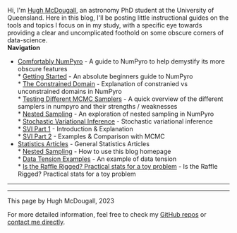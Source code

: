   
  
Hi, I'm [Hugh McDougall](../), an astronomy PhD student at the University of Queensland. Here in this blog, I'll be posting little instructional guides on the tools and topics I focus on in my study, with a specific eye towards providing a clear and uncomplicated foothold on some obscure corners of data-science.  
**Navigation**  
* [Comfortably NumPyro](.\02_numpyro\./blog_numpyrohome.html) - A guide to NumPyro to help demystify its more obscure features  
	  * [Getting Started](.\02_numpyro\01_gettingstarted\./page.html) - An absolute beginners guide to NumPyro  
	  * [The Constrained Domain](.\02_numpyro\02_constraineddomain\./page.html) - Explanation of constranied vs unconstrained domains in NumPyro  
	  * [Testing Different MCMC Samplers](.\02_numpyro\03_mcmcsamplers\./page.html) - A quick overview of the different samplers in numpyro and their strengths / weaknesses  
	  * [Nested Sampling](.\02_numpyro\04_nestedsampling\./page.html) - An exploration of nested sampling in NumPyro  
	  * [Stochastic Variational Inference](.\02_numpyro\06_SVI\./page.html) - Stochastic variational inference  
		    * [SVI Part 1](.\02_numpyro\06_SVI\01_part1\./page.html) - Introduction & Explanation  
		    * [SVI Part 2](.\02_numpyro\06_SVI\02_part2\./page.html) - Examples & Comparison with MCMC  
* [Statistics Articles](.\03_stats\./page.html) - General Statistics Articles  
	  * [Nested Sampling](.\03_stats\01_nestedsampling\./page.html) - How to use this blog homepage  
	  * [Data Tension Examples](.\03_stats\02_suspiciousness\./page.html) - An example of data tension  
	  * [Is the Raffle Rigged? Practical stats for a toy problem](.\03_stats\03_raffle\./page.html) - Is the Raffle Rigged? Practical stats for a toy problem  
  
---------  
  
  
  
  
---------  
  
This page by Hugh McDougall, 2023  
  
  
  
For more detailed information, feel free to check my [GitHub repos](https://github.com/HughMcDougall/) or [contact me directly](hughmcdougallemail@gmail.com).  
  
